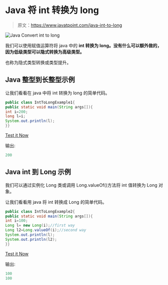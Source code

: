 # Java 将 int 转换为 long

> 原文：<https://www.javatpoint.com/java-int-to-long>

![Java Convert int to long](../img/057638486b83ea9b1f944f34d84fc740.png)

我们可以使用赋值运算符将 java 中的 **int 转换为 long。没有什么可以额外做的，因为低级类型可以隐式转换为高级类型。**

也称为隐式类型转换或类型提升。

## Java 整型到长整型示例

让我们看看在 java 中将 int 转换为 long 的简单代码。

```java
public class IntToLongExample1{
public static void main(String args[]){
int i=200;
long l=i;
System.out.println(l);
}}

```

[Test it Now](https://compiler.javatpoint.com/opr/test.jsp?filename=IntToLongExample1)

输出:

```java
200

```

## Java int 到 Long 示例

我们可以通过实例化 Long 类或调用 Long.valueOf()方法将 int 值转换为 Long 对象。

让我们看看用 java 将 int 转换成 Long 的简单代码。

```java
public class IntToLongExample2{
public static void main(String args[]){
int i=100;
Long l= new Long(i);//first way
Long l2=Long.valueOf(i);//second way
System.out.println(l);
System.out.println(l2);
}}

```

[Test it Now](https://compiler.javatpoint.com/opr/test.jsp?filename=IntToLongExample2)

输出:

```java
100
100

```